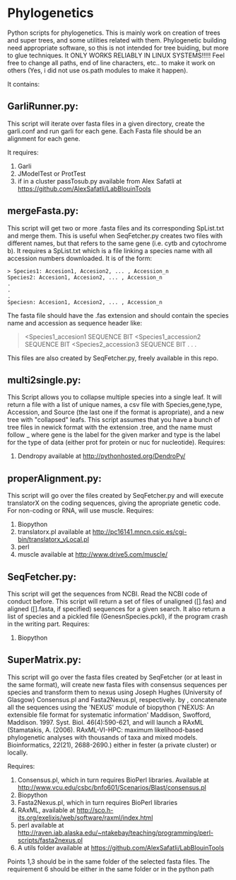Phylogenetics
=============

Python scripts for phylogenetics. This is mainly work on creation of trees and super trees, and some utilities related with them. Phylogenetic building need appropriate software, so this is not intended for tree buiding, but more to glue techniques. It ONLY WORKS RELIABLY IN LINUX SYSTEMS!!!!! Feel free to change all paths, end of line characters, etc.. to make it work on others (Yes, i did not use os.path modules to make it happen).

It contains:


GarliRunner.py:
--------------
  This script will iterate over fasta files in a given directory, create the garli.conf and run garli for each gene.
  Each Fasta file should be an alignment for each gene.
  
  It requires:
  1) Garli
  2) JModelTest or ProtTest
  3) if in a cluster passTosub.py available from Alex Safatli at https://github.com/AlexSafatli/LabBlouinTools


mergeFasta.py:
-------------
  This script will get two or more <prefix>.fasta files and its corresponding 
  <prefix>SpList.txt and merge them. This is useful when SeqFetcher.py creates 
  two files with different names, but that refers to the same gene (i.e. cytb and
  cytochrome b). It requires a <prefix>SpList.txt which is a file linking a species
  name with all accession numbers downloaded. It is of the form:
  
    > Species1: Accesion1, Accesion2, ... , Accession_n
    Species2: Accesion1, Accesion2, ... , Accession_n
    .
    .
    .
    Speciesn: Accesion1, Accesion2, ... , Accession_n
     
  
  The fasta file should have the .fas extension and should contain the species name 
  and accession as sequence header like:
  >&lt;Species1_accesion1
  SEQUENCE BIT
  &lt;Species1_accession2
  SEQUENCE BIT
  &lt;Species2_accession3
  SEQUENCE BIT
  .
  .
  .
  
  This files are also created by SeqFetcher.py, freely available in this repo.


multi2single.py:
---------------
  This Script allows you to collapse multiple species into a single leaf. It will
  return a file with a list of unique names, a csv file with Species,gene,type,
  Accession, and Source (the last one if the format is apropriate), and a new tree
  with "collapsed" leafs. This script assumes that you have a bunch of tree files
  in newick format with the extension .tree, and the name must follow <gene>_<type>
  where gene is the label for the given marker and type is the label for the type of
  data (either prot for protein or nuc for nucleotide).
  Requires:
  1) Dendropy available at http://pythonhosted.org/DendroPy/
  

properAlignment.py:
------------------
  This script will go over the files created by SeqFetcher.py and will execute 
  translatorX on the coding sequences, giving the apropriate genetic code. For 
  non-coding or RNA, will use muscle.
  Requires:
  1) Biopython
  2) translatorx.pl available at http://pc16141.mncn.csic.es/cgi-bin/translatorx_vLocal.pl
  3) perl
  4) muscle available at http://www.drive5.com/muscle/


SeqFetcher.py:
-------------
  This script will get the sequences from NCBI. Read the NCBI code of conduct before.
  This script will return a set of files of unaligned ([].fas) and aligned ([].fasta,
  if specified) sequences for a given search. It also return a list of species and a
  pickled file (GenesnSpecies.pckl), if the program crash in the writing part.
  Requires:
  1) Biopython
  
  
SuperMatrix.py:
--------------
  This  script will go over the fasta files created by SeqFetcher (or at least in the same format),
  will create new fasta files with consensus sequences per species and transform them to nexus
  using Joseph Hughes (University of Glasgow) Consensus.pl and Fasta2Nexus.pl, respectively.
  by , concatenate all the sequences using the 'NEXUS' module of biopython ('NEXUS:
  An extensible file format for systematic information' Maddison, Swofford, Maddison. 1997. Syst. Biol.
  46(4):590-621, and will launch a RAxML (Stamatakis, A. (2006). RAxML-VI-HPC: maximum likelihood-based 
  phylogenetic analyses with thousands of taxa and mixed models. Bioinformatics, 22(21), 2688-2690.)
  either in fester (a private cluster) or locally.
  
  Requires:
  1) Consensus.pl, which in turn requires BioPerl libraries. Available at           
     http://www.vcu.edu/csbc/bnfo601/Scenarios/Blast/consensus.pl
  2) Biopython
  3) Fasta2Nexus.pl, which in turn requires BioPerl libraries
  4) RAxML, available at http://sco.h-its.org/exelixis/web/software/raxml/index.html
  5) perl available at http://raven.iab.alaska.edu/~ntakebay/teaching/programming/perl-scripts/fasta2nexus.pl
  6) A utils folder available at https://github.com/AlexSafatli/LabBlouinTools
  
  Points 1,3 should be in the same folder of the selected fasta files. The requirement 6 should be either in the same     folder or in the python path

